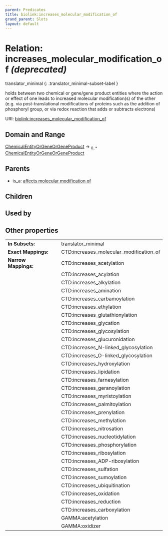 ```yaml
---
parent: Predicates
title: biolink:increases_molecular_modification_of
grand_parent: Slots
layout: default
---
```


# Relation: increases_molecular_modification_of _(deprecated)_

translator_minimal
{: .translator_minimal-subset-label }


holds between two chemical or gene/gene product entities  where the action or effect of one leads to increased molecular modification(s) of the other (e.g. via post-translational modifications of proteins such as the addition of phosphoryl group, or via redox reaction that adds or subtracts electrons)

URI: [biolink:increases_molecular_modification_of](https://w3id.org/biolink/vocab/increases_molecular_modification_of)

## Domain and Range

[ChemicalEntityOrGeneOrGeneProduct](ChemicalEntityOrGeneOrGeneProduct.md) ->  <sub>0..\*</sub> [ChemicalEntityOrGeneOrGeneProduct](ChemicalEntityOrGeneOrGeneProduct.md)

## Parents

 *  is_a: [affects molecular modification of](affects_molecular_modification_of.md)

## Children


## Used by


## Other properties

|  |  |  |
| --- | --- | --- |
| **In Subsets:** | | translator_minimal |
| **Exact Mappings:** | | CTD:increases_molecular_modification_of |
| **Narrow Mappings:** | | CTD:increases_acetylation |
|  | | CTD:increases_acylation |
|  | | CTD:increases_alkylation |
|  | | CTD:increases_amination |
|  | | CTD:increases_carbamoylation |
|  | | CTD:increases_ethylation |
|  | | CTD:increases_glutathionylation |
|  | | CTD:increases_glycation |
|  | | CTD:increases_glycosylation |
|  | | CTD:increases_glucuronidation |
|  | | CTD:increases_N-linked_glycosylation |
|  | | CTD:increases_O-linked_glycosylation |
|  | | CTD:increases_hydroxylation |
|  | | CTD:increases_lipidation |
|  | | CTD:increases_farnesylation |
|  | | CTD:increases_geranoylation |
|  | | CTD:increases_myristoylation |
|  | | CTD:increases_palmitoylation |
|  | | CTD:increases_prenylation |
|  | | CTD:increases_methylation |
|  | | CTD:increases_nitrosation |
|  | | CTD:increases_nucleotidylation |
|  | | CTD:increases_phosphorylation |
|  | | CTD:increases_ribosylation |
|  | | CTD:increases_ADP-ribosylation |
|  | | CTD:increases_sulfation |
|  | | CTD:increases_sumoylation |
|  | | CTD:increases_ubiquitination |
|  | | CTD:increases_oxidation |
|  | | CTD:increases_reduction |
|  | | CTD:increases_carboxylation |
|  | | GAMMA:acetylation |
|  | | GAMMA:oxidizer |

